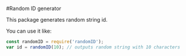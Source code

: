 #Random ID generator

This package generates random string id. 

You can use it like:

```js
const randomID = require('randomID');
var id = randomID(10); // outputs random string with 10 characters
```
